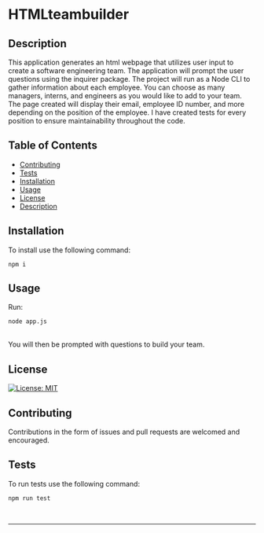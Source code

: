 # HTMLteambuilder

## Description 

This application generates an html webpage that utilizes user input to create a software engineering team. The application will prompt the user questions using the inquirer package. The project will run as a Node CLI to gather information about each employee. You can choose as many managers, interns, and engineers as you would like to add to your team. The page created will display their email, employee ID number, and more depending on the position of the employee. I have created tests for every position to ensure maintainability throughout the code.
 


## Table of Contents


* [Contributing](#contributing)
* [Tests](#tests)
* [Installation](#installation)
* [Usage](#usage)
* [License](#license)
* [Description](#description)



## Installation


To install use the following command:<br>
<pre><code>npm i</pre></code>


## Usage 


Run: <pre><code>node app.js</pre></code><br>
You will then be prompted with questions to build your team.




## License

[![License: MIT](https://img.shields.io/badge/License-MIT-yellow.svg)](https://opensource.org/licenses/MIT)



## Contributing

Contributions in the form of issues and pull requests are welcomed and encouraged.


## Tests

To run tests use the following command:

<pre><code>npm run test</pre></code><br>


---
